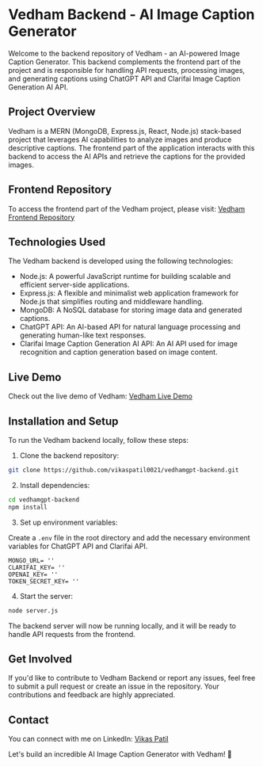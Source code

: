 # Vedham Backend - AI Image Caption Generator


Welcome to the backend repository of Vedham - an AI-powered Image Caption Generator. This backend complements the frontend part of the project and is responsible for handling API requests, processing images, and generating captions using ChatGPT API and Clarifai Image Caption Generation AI API.

## Project Overview

Vedham is a MERN (MongoDB, Express.js, React, Node.js) stack-based project that leverages AI capabilities to analyze images and produce descriptive captions. The frontend part of the application interacts with this backend to access the AI APIs and retrieve the captions for the provided images.

## Frontend Repository

To access the frontend part of the Vedham project, please visit: [Vedham Frontend Repository](https://github.com/vikaspatil0021/vedhamgpt)

## Technologies Used

The Vedham backend is developed using the following technologies:

- Node.js: A powerful JavaScript runtime for building scalable and efficient server-side applications.
- Express.js: A flexible and minimalist web application framework for Node.js that simplifies routing and middleware handling.
- MongoDB: A NoSQL database for storing image data and generated captions.
- ChatGPT API: An AI-based API for natural language processing and generating human-like text responses.
- Clarifai Image Caption Generation AI API: An AI API used for image recognition and caption generation based on image content.

## Live Demo

Check out the live demo of Vedham: [Vedham Live Demo](https://vedhamgpt.vercel.app/)

## Installation and Setup

To run the Vedham backend locally, follow these steps:

1. Clone the backend repository:

```bash
git clone https://github.com/vikaspatil0021/vedhamgpt-backend.git
```

2. Install dependencies:

```bash
cd vedhamgpt-backend
npm install
```

3. Set up environment variables:

Create a `.env` file in the root directory and add the necessary environment variables for ChatGPT API and Clarifai API.

```plaintext
MONGO_URL= ''
CLARIFAI_KEY= ''
OPENAI_KEY= ''
TOKEN_SECRET_KEY= ''

```

4. Start the server:

```bash
node server.js
```

The backend server will now be running locally, and it will be ready to handle API requests from the frontend.


## Get Involved

If you'd like to contribute to Vedham Backend or report any issues, feel free to submit a pull request or create an issue in the repository. Your contributions and feedback are highly appreciated.

## Contact

You can connect with me on LinkedIn: [Vikas Patil](https://www.linkedin.com/in/vikaspatil0021)

Let's build an incredible AI Image Caption Generator with Vedham! 🚀